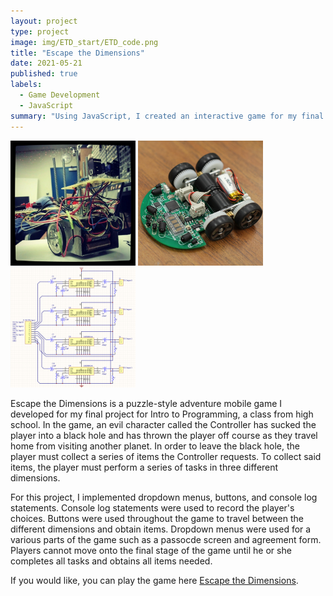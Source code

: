 ```yaml
---
layout: project
type: project
image: img/ETD_start/ETD_code.png
title: "Escape the Dimensions"
date: 2021-05-21
published: true
labels:
  - Game Development
  - JavaScript 
summary: "Using JavaScript, I created an interactive game for my final project in my Intro to Programming high school class."
---
```


<div class="text-center p-4">
  <img width="200px" src="../img/micromouse/micromouse-robot.png" class="img-thumbnail" >
  <img width="200px" src="../img/micromouse/micromouse-robot-2.jpg" class="img-thumbnail" >
  <img width="200px" src="../img/micromouse/micromouse-circuit.png" class="img-thumbnail" >
</div>

Escape the Dimensions is a puzzle-style adventure mobile game I developed for my final project for Intro to Programming, a class from high school. In the game, an evil character called the Controller has sucked the player into a black hole and has thrown the player off course as they travel home from visiting another planet. In order to leave the black hole, the player must collect a series of items the Controller requests. To collect said items, the player must perform a series of tasks in three different dimensions. 

For this project, I implemented dropdown menus, buttons, and console log statements. Console log statements were used to record the player's choices. Buttons were used throughout the game to travel between the different dimensions and obtain items. Dropdown menus were used for a various parts of the game such as a passocde screen and agreement form. Players cannot move onto the final stage of the game until he or she completes all tasks and obtains all items needed. 


If you would like, you can play the game here [Escape the Dimensions](https://studio.code.org/projects/applab/kfxRYqG93fIC2xD0DqVCAbT63u_I6bnxRB2vCoqUHBY).
